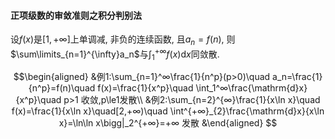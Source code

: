 #### 正项级数的审敛准则之积分判别法
设$f(x)$是$[1, +\infty]$上单调减, 非负的连续函数, 且$a_n=f(n)$, 则$\sum\limits_{n=1}^{\infty}a_n$与$\int_1^{+\infty}f(x)\mathrm{d}x$同敛散.

$$\begin{aligned}
&例1:\sum_{n=1}^∞\frac{1}{n^p}(p>0)\quad a_n=\frac{1}{n^p}=f(n)\quad f(x)=\frac{1}{x^p}\quad \int_1^∞\frac{\mathrm{d}x}{x^p}\quad p>1 收敛,p\le1发散\\
&例2:\sum_{n=2}^{∞}\frac{1}{x\ln x}\quad f(x)=\frac{1}{x\ln x}\quad[2,+∞)\quad \int^{+∞}_{2}\frac{\mathrm{d}x}{x\ln x}=\ln\ln x\bigg|_2^{+∞}=+∞ 发散
&\end{aligned} $$
